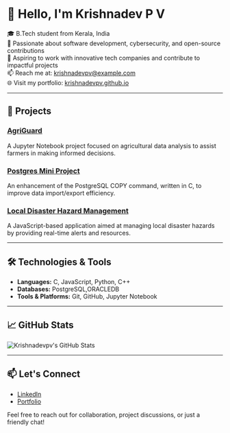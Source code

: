 # 👋 Hello, I'm Krishnadev P V

🎓 B.Tech student from Kerala, India  
🌱 Passionate about software development, cybersecurity, and open-source contributions  
💼 Aspiring to work with innovative tech companies and contribute to impactful projects  
📫 Reach me at: [krishnadevpv@example.com](mailto:kdevpv2003@gmail.com)  
🌐 Visit my portfolio: [krishnadevpv.github.io](https://krishnadevpv.github.io)

---

## 🚀 Projects

### [AgriGuard](https://github.com/Krishnadevpv/AgriGuard)
A Jupyter Notebook project focused on agricultural data analysis to assist farmers in making informed decisions.

### [Postgres Mini Project](https://github.com/Krishnadevpv/postgress-mini-project)
An enhancement of the PostgreSQL COPY command, written in C, to improve data import/export efficiency.

### [Local Disaster Hazard Management](https://github.com/Krishnadevpv/Local-Disaster-Hazard-Management)
A JavaScript-based application aimed at managing local disaster hazards by providing real-time alerts and resources.

---

## 🛠️ Technologies & Tools

- **Languages:** C, JavaScript, Python, C++
- **Databases:** PostgreSQL,ORACLEDB
- **Tools & Platforms:** Git, GitHub, Jupyter Notebook

---

## 📈 GitHub Stats

![Krishnadevpv's GitHub Stats](https://github-readme-stats.vercel.app/api?username=Krishnadevpv&show_icons=true&theme=radical)

---

## 📫 Let's Connect

- [LinkedIn](https://www.linkedin.com/in/krishnadevpv)
- [Portfolio](https://krishnadevpv.github.io)

Feel free to reach out for collaboration, project discussions, or just a friendly chat!
